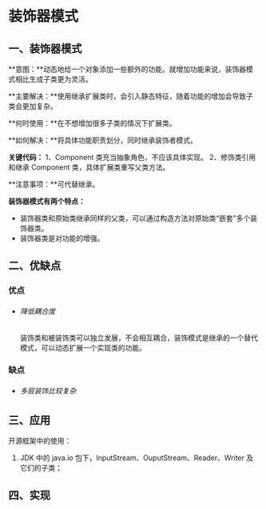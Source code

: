 # 装饰器模式

## 一、装饰器模式

**意图：**动态地给一个对象添加一些额外的功能。就增加功能来说，装饰器模式相比生成子类更为灵活。

**主要解决：**使用继承扩展类时，会引入静态特征，随着功能的增加会导致子类会更加复杂。

**何时使用：**在不想增加很多子类的情况下扩展类。

**如何解决：**将具体功能职责划分，同时继承装饰者模式。

**关键代码：** 1、Component 类充当抽象角色，不应该具体实现。 2、修饰类引用和继承 Component 类，具体扩展类重写父类方法。

**注意事项：**可代替继承。

**装饰器模式有两个特点：**

- 装饰器类和原始类继承同样的父类，可以通过构造方法对原始类“嵌套”多个装饰器类。
- 装饰器类是对功能的增强。

## 二、优缺点

### 优点

- ###### 降低耦合度

  装饰类和被装饰类可以独立发展，不会相互耦合，装饰模式是继承的一个替代模式，可以动态扩展一个实现类的功能。

### 缺点

- ###### 多层装饰比较复杂

## 三、应用

开源框架中的使用：

1. JDK 中的 java.io 包下，InputStream、OuputStream、Reader、Writer 及它们的子类；



## 四、实现